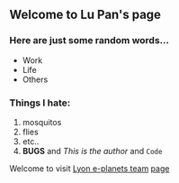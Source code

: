 ## Welcome to Lu Pan's page

### Here are just some random words...

- Work
- Life
- Others

### Things I hate:
1. mosquitos
2. flies
3. etc..
4. **BUGS** and _This is the author_ and `Code` 

Welcome to visit [Lyon e-planets team](http://eplanets.univ-lyon1.fr)
[page](http://lu-pan.github.io/page.md)
